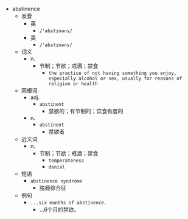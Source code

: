 - abstinence
  - 发音
    - 英
      - `/'æbstɪnəns/`
    - 美
      - `/'æbstɪnəns/`
  - 词义
    - n.
      - 节制；节欲；戒酒；禁食
        - `the practice of not having something you enjoy, especially alcohol or sex, usually for reasons of religion or health`
  - 同根词
    - adj.
      - `abstinent`
        - 禁欲的；有节制的；饮食有度的
    - n.
      - `abstinent`
        - 禁欲者
  - 近义词
    - n.
      - 节制；节欲；戒酒；禁食
        - `temperateness`
        - `denial`
  - 短语
    - `abstinence syndrome`
      - 脱瘾综合征 
  - 例句
    - `...six months of abstinence.`
      - …6个月的禁欲。

